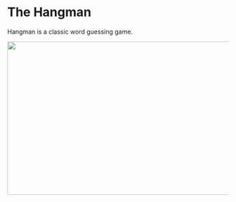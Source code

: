 # The Hangman
Hangman is a classic word guessing game.


<img src="https://github.com/user-attachments/assets/ccd5ac76-8b69-4fe7-aa88-56ca63d11664" align="center" height="350" width="600"/>
